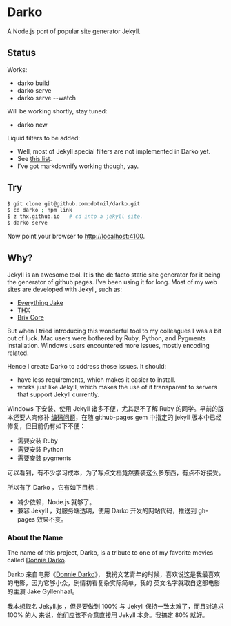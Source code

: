 # Darko

A Node.js port of popular site generator Jekyll.

## Status

Works:

- darko build
- darko serve
- darko serve --watch

Will be working shortly, stay tuned:

- darko new

Liquid filters to be added:

- Well, most of Jekyll special filters are not implemented in Darko yet.
- See [this list](http://jekyllrb.com/docs/templates/).
- I've got markdownify working though, yay.

## Try

```bash
$ git clone git@github.com:dotnil/darko.git
$ cd darko ; npm link
$ z thx.github.io   # cd into a jekyll site.
$ darko serve
```

Now point your browser to <http://localhost:4100>.

## Why?

Jekyll is an awesome tool. It is the de facto static site generator for it
being the generator of github pages. I've been using it for long. Most of
my web sites are developed with Jekyll, such as:

- [Everything Jake](http://cyj.me)
- [THX](http://thx.github.io)
- [Brix Core](http://thx.github.io/brix-core)

But when I tried introducing this wonderful tool to my colleagues I was a bit
out of luck. Mac users were bothered by Ruby, Python, and Pygments installation.
Windows users encountered more issues, mostly encoding related.

Hence I create Darko to address those issues. It should:

- have less requirements, which makes it easier to install.
- works just like Jekyll, which makes the use of it transparent to servers that
  support Jekyll currently.

Windows 下安装、使用 Jekyll 诸多不便，尤其是不了解 Ruby 的同学。早前的版本还要人肉修补
[编码问题](http://stormtea123.github.io/convertible.av/)，在随 github-pages gem
中指定的 jekyll 版本中已经修复，但目前仍有如下不便：

- 需要安装 Ruby
- 需要安装 Python
- 需要安装 pygments

可以看到，有不少学习成本，为了写点文档竟然要装这么多东西，有点不好接受。

所以有了 Darko ，它有如下目标：

- 减少依赖，Node.js 就够了。
- 兼容 Jekyll ，对服务端透明，使用 Darko 开发的网站代码，推送到 gh-pages 效果不变。

### About the Name

The name of this project, Darko, is a tribute to one of my favorite movies
called [Donnie Darko](http://www.imdb.com/title/tt0246578/).

Darko 来自电影《[Donnie Darko](http://movie.douban.com/subject/1306662/)》，
我扮文艺青年的时候，喜欢说这是我最喜欢的电影，因为它够小众，剧情初看复杂实际简单，我的
英文名字就取自这部电影的主演 Jake Gyllenhaal。

我本想取名 Jekyll.js ，但是要做到 100% 与 Jekyll 保持一致太难了，而且对追求 100% 的人
来说，他们应该不介意直接用 Jekyll 本身。我搞定 80% 就好。
